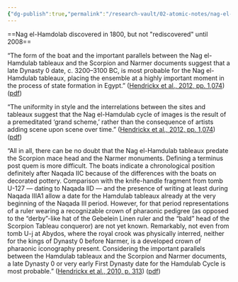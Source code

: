 ```yaml
---
{"dg-publish":true,"permalink":"/research-vault/02-atomic-notes/nag-el-hamdulab-dated-to-circa-3200-bce/"}
---
```


==Nag el-Hamdolab discovered in 1800, but not "rediscovered" until 2008==

“The form of the boat and the important parallels between the Nag el-Hamdulab tableaux and the Scorpion and Narmer documents suggest that a late Dynasty 0 date, c. 3200–3100 BC, is most probable for the Nag el-Hamdulab tableaux, placing the ensemble at a highly important moment in the process of state formation in Egypt.” ([Hendrickx et al., 2012, pp. 1,074](zotero://select/library/items/EWJ5D5I4)) ([pdf](zotero://open-pdf/library/items/U49CD5KL?page=7&annotation=98ZQA85U))

“The uniformity in style and the interrelations between the sites and tableaux suggest that the Nag el-Hamdulab cycle of images is the result of a premeditated ‘grand scheme,’ rather than the consequence of artists adding scene upon scene over time.” ([Hendrickx et al., 2012, pp. 1,074](zotero://select/library/items/EWJ5D5I4)) ([pdf](zotero://open-pdf/library/items/U49CD5KL?page=7&annotation=BJFXH55Y))

“All in all, there can be no doubt that the Nag el-Hamdulab tableaux predate the Scorpion mace head and the Narmer monuments. Defining a terminus post quem is more difficult. The boats indicate a chronological position definitely after Naqada IIC because of the differences with the boats on decorated pottery. Comparison with the knife-handle fragment from tomb U-127 — dating to Naqada IID — and the presence of writing at least during Naqada IIIA1 allow a date for the Hamdulab tableaux already at the very beginning of the Naqada III period. However, for that period representations of a ruler wearing a recognizable crown of pharaonic pedigree (as opposed to the “derby”-like hat of the Gebelein Linen ruler and the “bald” head of the Scorpion Tableau conqueror) are not yet known. Remarkably, not even from tomb U-j at Abydos, where the royal crook was physically interred, neither for the kings of Dynasty 0 before Narmer, is a developed crown of pharaonic iconography present. Considering the important parallels between the Hamdulab tableaux and the Scorpion and Narmer documents, a late Dynasty 0 or very early First Dynasty date for the Hamdulab Cycle is most probable.” ([Hendrickx et al., 2010, p. 313](zotero://select/library/items/W5LVBCFI)) ([pdf](zotero://open-pdf/library/items/BX62EGKH?page=19&annotation=N2YPAB2Z))